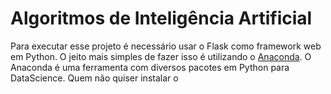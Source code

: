 # Algoritmos de Inteligência Artificial

Para executar esse projeto é necessário usar o Flask como framework web em Python. O jeito mais simples de fazer isso é utilizando o [Anaconda](https://www.anaconda.com/products/individual). O Anaconda é uma ferramenta com diversos pacotes em Python para DataScience. Quem não quiser instalar o 